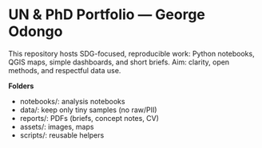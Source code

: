 ﻿# UN & PhD Portfolio — George Odongo

This repository hosts SDG-focused, reproducible work: Python notebooks, QGIS maps,
simple dashboards, and short briefs. Aim: clarity, open methods, and respectful data use.

**Folders**
- notebooks/: analysis notebooks
- data/: keep only tiny samples (no raw/PII)
- reports/: PDFs (briefs, concept notes, CV)
- assets/: images, maps
- scripts/: reusable helpers

